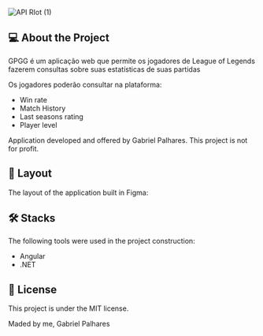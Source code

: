 ![API RIot (1)](https://user-images.githubusercontent.com/60354322/154312961-1e2288f0-7b65-492b-a15e-32a1540bdad5.png)
## 💻 About the Project
GPGG é um aplicação web que permite os jogadores de League of Legends fazerem consultas sobre suas estatísticas de suas partidas

Os jogadores poderão consultar na plataforma:
- Win rate
- Match History
- Last seasons rating
- Player level

Application developed and offered by Gabriel Palhares. This project is not for profit.

## 🎨 Layout
The layout of the application built in Figma:

## 🛠 Stacks
The following tools were used in the project construction:

<ul>
  <li>Angular</li>
  <li>.NET</li>
</ul>

## 📝 License
This project is under the MIT license.

Maded by me, Gabriel Palhares
